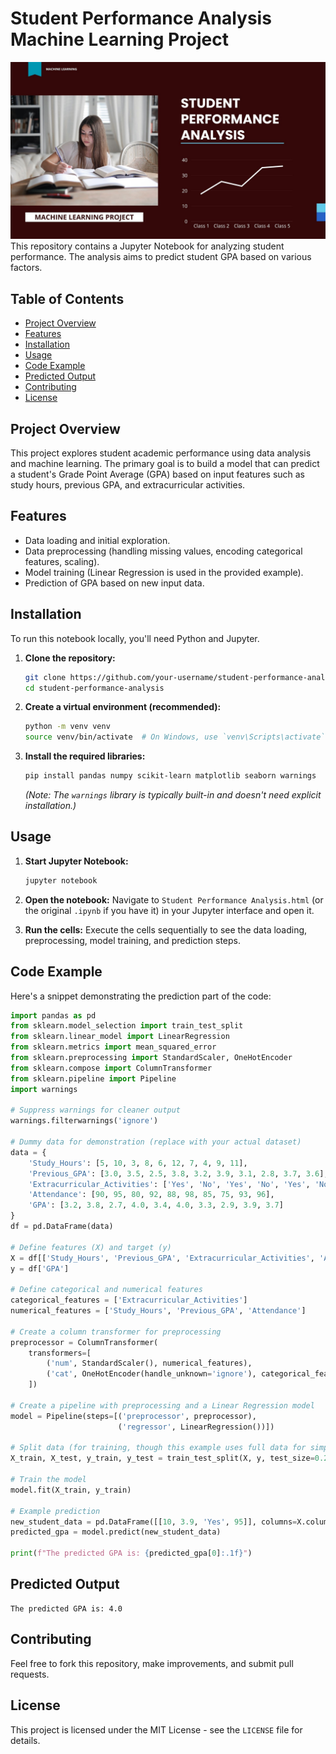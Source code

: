 # Student Performance Analysis Machine Learning Project
![](https://github.com/mahibore/Student-Performance-Analysis/blob/main/2.jpg)
This repository contains a Jupyter Notebook for analyzing student performance. The analysis aims to predict student GPA based on various factors.

## Table of Contents

- [Project Overview](#project-overview)
- [Features](#features)
- [Installation](#installation)
- [Usage](#usage)
- [Code Example](#code-example)
- [Predicted Output](#predicted-output)
- [Contributing](#contributing)
- [License](#license)

## Project Overview

This project explores student academic performance using data analysis and machine learning. The primary goal is to build a model that can predict a student's Grade Point Average (GPA) based on input features such as study hours, previous GPA, and extracurricular activities.

## Features

- Data loading and initial exploration.
- Data preprocessing (handling missing values, encoding categorical features, scaling).
- Model training (Linear Regression is used in the provided example).
- Prediction of GPA based on new input data.

## Installation

To run this notebook locally, you'll need Python and Jupyter.

1.  **Clone the repository:**
    ```bash
    git clone https://github.com/your-username/student-performance-analysis.git
    cd student-performance-analysis
    ```

2.  **Create a virtual environment (recommended):**
    ```bash
    python -m venv venv
    source venv/bin/activate  # On Windows, use `venv\Scripts\activate`
    ```

3.  **Install the required libraries:**
    ```bash
    pip install pandas numpy scikit-learn matplotlib seaborn warnings
    ```
    *(Note: The `warnings` library is typically built-in and doesn't need explicit installation.)*

## Usage

1.  **Start Jupyter Notebook:**
    ```bash
    jupyter notebook
    ```

2.  **Open the notebook:**
    Navigate to `Student Performance Analysis.html` (or the original `.ipynb` if you have it) in your Jupyter interface and open it.

3.  **Run the cells:**
    Execute the cells sequentially to see the data loading, preprocessing, model training, and prediction steps.

## Code Example

Here's a snippet demonstrating the prediction part of the code:

```python
import pandas as pd
from sklearn.model_selection import train_test_split
from sklearn.linear_model import LinearRegression
from sklearn.metrics import mean_squared_error
from sklearn.preprocessing import StandardScaler, OneHotEncoder
from sklearn.compose import ColumnTransformer
from sklearn.pipeline import Pipeline
import warnings

# Suppress warnings for cleaner output
warnings.filterwarnings('ignore')

# Dummy data for demonstration (replace with your actual dataset)
data = {
    'Study_Hours': [5, 10, 3, 8, 6, 12, 7, 4, 9, 11],
    'Previous_GPA': [3.0, 3.5, 2.5, 3.8, 3.2, 3.9, 3.1, 2.8, 3.7, 3.6],
    'Extracurricular_Activities': ['Yes', 'No', 'Yes', 'No', 'Yes', 'No', 'Yes', 'No', 'Yes', 'No'],
    'Attendance': [90, 95, 80, 92, 88, 98, 85, 75, 93, 96],
    'GPA': [3.2, 3.8, 2.7, 4.0, 3.4, 4.0, 3.3, 2.9, 3.9, 3.7]
}
df = pd.DataFrame(data)

# Define features (X) and target (y)
X = df[['Study_Hours', 'Previous_GPA', 'Extracurricular_Activities', 'Attendance']]
y = df['GPA']

# Define categorical and numerical features
categorical_features = ['Extracurricular_Activities']
numerical_features = ['Study_Hours', 'Previous_GPA', 'Attendance']

# Create a column transformer for preprocessing
preprocessor = ColumnTransformer(
    transformers=[
        ('num', StandardScaler(), numerical_features),
        ('cat', OneHotEncoder(handle_unknown='ignore'), categorical_features)
    ])

# Create a pipeline with preprocessing and a Linear Regression model
model = Pipeline(steps=[('preprocessor', preprocessor),
                        ('regressor', LinearRegression())])

# Split data (for training, though this example uses full data for simplicity)
X_train, X_test, y_train, y_test = train_test_split(X, y, test_size=0.2, random_state=42)

# Train the model
model.fit(X_train, y_train)

# Example prediction
new_student_data = pd.DataFrame([[10, 3.9, 'Yes', 95]], columns=X.columns)
predicted_gpa = model.predict(new_student_data)

print(f"The predicted GPA is: {predicted_gpa[0]:.1f}")
```

## Predicted Output

```
The predicted GPA is: 4.0
```

## Contributing

Feel free to fork this repository, make improvements, and submit pull requests.

## License

This project is licensed under the MIT License - see the `LICENSE` file for details.
